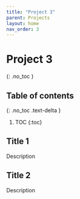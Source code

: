 ```yaml
---
title: "Project 3"
parent: Projects
layout: home
nav_order: 3
---
```


# Project 3
{: .no_toc }

## Table of contents
{: .no_toc .text-delta }

1. TOC
{:toc}

## Title 1
Description

## Title 2
Description